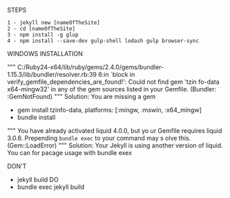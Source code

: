 STEPS

    1 - jekyll new [nameOfTheSite]
    2 - cd [nameOfTheSite]
    3 - npm install -g glup
    4 - npm install --save-dev gulp-shell lodash gulp browser-sync


WINDOWS INSTALLATION

"""
C:/Ruby24-x64/lib/ruby/gems/2.4.0/gems/bundler-1.15.3/lib/bundler/resolver.rb:39
6:in `block in verify_gemfile_dependencies_are_found!': Could not find gem 'tzin
fo-data x64-mingw32' in any of the gem sources listed in your Gemfile. (Bundler:
:GemNotFound)
"""
Solution: You are missing a gem

- gem install tzinfo-data, platforms: [:mingw, :mswin, :x64_mingw]
- bundle install


"""
You have already activated liquid 4.0.0, but yo
ur Gemfile requires liquid 3.0.6. Prepending `bundle exec` to your command may s
olve this. (Gem::LoadError)
"""
Solution: Your Jekyll is using another version of liquid. You can for pacage usage with bundle exex

DON'T
- jekyll build
DO
- bundle exec jekyll build

